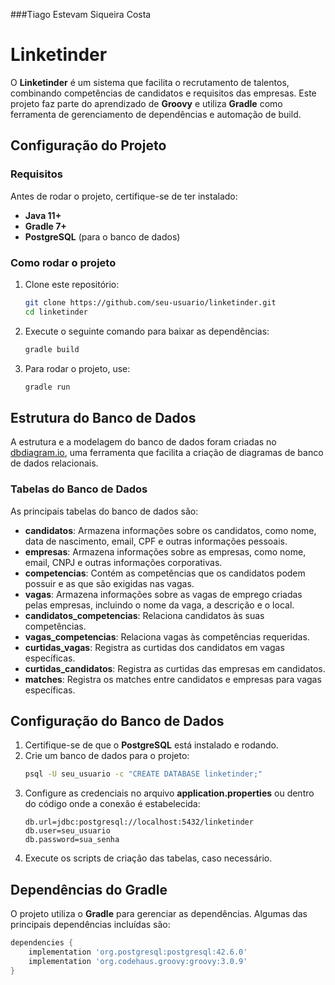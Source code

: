 
###Tiago Estevam Siqueira Costa
# Linketinder

O **Linketinder** é um sistema que facilita o recrutamento de talentos, combinando competências de candidatos e requisitos das empresas.
Este projeto faz parte do aprendizado de **Groovy** e utiliza **Gradle** como ferramenta de gerenciamento de dependências e automação de build.

## Configuração do Projeto

### Requisitos

Antes de rodar o projeto, certifique-se de ter instalado:
- **Java 11+**
- **Gradle 7+**
- **PostgreSQL** (para o banco de dados)

### Como rodar o projeto

1. Clone este repositório:
   ```sh
   git clone https://github.com/seu-usuario/linketinder.git
   cd linketinder
   ```
2. Execute o seguinte comando para baixar as dependências:
   ```sh
   gradle build
   ```
3. Para rodar o projeto, use:
   ```sh
   gradle run
   ```

## Estrutura do Banco de Dados

A estrutura e a modelagem do banco de dados foram criadas no [dbdiagram.io](https://dbdiagram.io/), uma ferramenta que facilita a criação de diagramas de banco de dados relacionais.

### Tabelas do Banco de Dados

As principais tabelas do banco de dados são:

- **candidatos**: Armazena informações sobre os candidatos, como nome, data de nascimento, email, CPF e outras informações pessoais.
- **empresas**: Armazena informações sobre as empresas, como nome, email, CNPJ e outras informações corporativas.
- **competencias**: Contém as competências que os candidatos podem possuir e as que são exigidas nas vagas.
- **vagas**: Armazena informações sobre as vagas de emprego criadas pelas empresas, incluindo o nome da vaga, a descrição e o local.
- **candidatos_competencias**: Relaciona candidatos às suas competências.
- **vagas_competencias**: Relaciona vagas às competências requeridas.
- **curtidas_vagas**: Registra as curtidas dos candidatos em vagas específicas.
- **curtidas_candidatos**: Registra as curtidas das empresas em candidatos.
- **matches**: Registra os matches entre candidatos e empresas para vagas específicas.

## Configuração do Banco de Dados

1. Certifique-se de que o **PostgreSQL** está instalado e rodando.
2. Crie um banco de dados para o projeto:
   ```sh
   psql -U seu_usuario -c "CREATE DATABASE linketinder;"
   ```
3. Configure as credenciais no arquivo **application.properties** ou dentro do código onde a conexão é estabelecida:
   ```properties
   db.url=jdbc:postgresql://localhost:5432/linketinder
   db.user=seu_usuario
   db.password=sua_senha
   ```
4. Execute os scripts de criação das tabelas, caso necessário.

## Dependências do Gradle

O projeto utiliza o **Gradle** para gerenciar as dependências. Algumas das principais dependências incluídas são:

```groovy
dependencies {
    implementation 'org.postgresql:postgresql:42.6.0'
    implementation 'org.codehaus.groovy:groovy:3.0.9'
}
```

